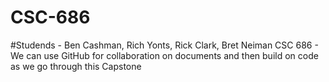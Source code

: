 # CSC-686
#Studends - Ben Cashman, Rich Yonts, Rick Clark, Bret Neiman
CSC 686 - We can use GitHub for collaboration on documents and then build on code as we go through this Capstone

